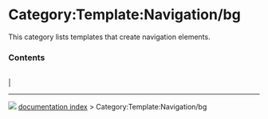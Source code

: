 # Category:Template:Navigation/bg
This category lists templates that create navigation elements.

### Contents

|     |     |     |
| --- | --- | --- |
|



---
![](images/Button_right.svg) [documentation index](../README.md) > Category:Template:Navigation/bg
